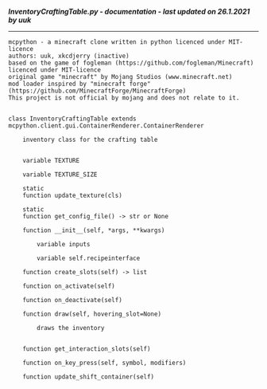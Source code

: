 ***InventoryCraftingTable.py - documentation - last updated on 26.1.2021 by uuk***
___

    mcpython - a minecraft clone written in python licenced under MIT-licence
    authors: uuk, xkcdjerry (inactive)
    based on the game of fogleman (https://github.com/fogleman/Minecraft) licenced under MIT-licence
    original game "minecraft" by Mojang Studios (www.minecraft.net)
    mod loader inspired by "minecraft forge" (https://github.com/MinecraftForge/MinecraftForge)
    This project is not official by mojang and does not relate to it.


    class InventoryCraftingTable extends mcpython.client.gui.ContainerRenderer.ContainerRenderer
        
        inventory class for the crafting table


        variable TEXTURE

        variable TEXTURE_SIZE

        static
        function update_texture(cls)

        static
        function get_config_file() -> str or None

        function __init__(self, *args, **kwargs)

            variable inputs

            variable self.recipeinterface

        function create_slots(self) -> list

        function on_activate(self)

        function on_deactivate(self)

        function draw(self, hovering_slot=None)
            
            draws the inventory


        function get_interaction_slots(self)

        function on_key_press(self, symbol, modifiers)

        function update_shift_container(self)